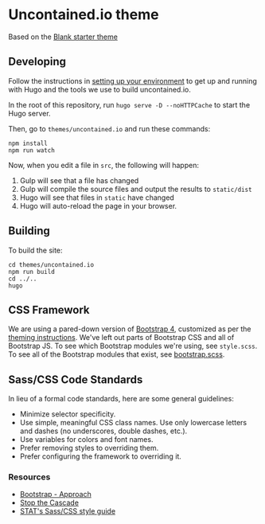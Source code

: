 # Uncontained.io theme

Based on the [Blank starter theme](http://themes.gohugo.io/theme/blank/)

## Developing

Follow the instructions in [setting up your environment](https://github.com/redhat-cop/uncontained.io/blob/master/CONTRIBUTING.md#setting-up-your-environment) to get up and running with Hugo and the tools we use to build uncontained.io.

In the root of this repository, run `hugo serve -D --noHTTPCache` to start the Hugo server.

Then, go to `themes/uncontained.io` and run these commands:
```
npm install
npm run watch
```

Now, when you edit a file in `src`, the following will happen:

1. Gulp will see that a file has changed
2. Gulp will compile the source files and output the results to `static/dist`
3. Hugo will see that files in `static` have changed
4. Hugo will auto-reload the page in your browser.

## Building

To build the site:
```
cd themes/uncontained.io
npm run build
cd ../..
hugo
```

## CSS Framework

We are using a pared-down version of [Bootstrap 4](https://getbootstrap.com/), customized as per the [theming instructions](https://getbootstrap.com/docs/4.0/getting-started/theming/). We've left out parts of Bootstrap CSS and all of Bootstrap JS. To see which Bootstrap modules we're using, see `style.scss`. To see all of the Bootstrap modules that exist, see [bootstrap.scss](https://github.com/twbs/bootstrap/blob/v4-dev/scss/bootstrap.scss).

## Sass/CSS Code Standards

In lieu of a formal code standards, here are some general guidelines:

- Minimize selector specificity.
- Use simple, meaningful CSS class names. Use only lowercase letters and dashes (no underscores, double dashes, etc.).
- Use variables for colors and font names.
- Prefer removing styles to overriding them.
- Prefer configuring the framework to overriding it.

### Resources

- [Bootstrap - Approach](https://getbootstrap.com/docs/4.1/extend/approach/)
- [Stop the Cascade](http://markdotto.com/2012/03/02/stop-the-cascade/)
- [STAT's Sass/CSS style guide](https://github.com/statnews/boilermaker/blob/master/sass.md)
